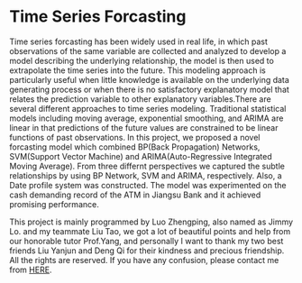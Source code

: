 Time Series Forcasting
======================
Time series forcasting has been widely used in real life, in which past observations of the same variable are collected and analyzed to develop a model describing the underlying relationship, the model is then used to extrapolate the time series into the future. This modeling approach is particularly useful when little knowledge is available on the underlying data generating process or when there is no satisfactory explanatory model that relates the prediction variable to other explanatory variables.There are several different approaches to time series modeling. Traditional statistical models including moving average, exponential smoothing, and ARIMA are linear in that predictions of the future values are constrained to be linear functions of past observations. In this project, we proposed a novel forcasting model which combined BP(Back Propagation) Networks, SVM(Support Vector Machine) and ARIMA(Auto-Regressive Integrated Moving Average). From three differnt perspectives we captured the subtle relationships by using BP Network, SVM and ARIMA, respectively. Also, a Date profile system was constructed. The model was experimented on the cash demanding record of the ATM in Jiangsu Bank and it achieved promising performance.

This project is mainly programmed by Luo Zhengping, also named as Jimmy Lo. and my teammate Liu Tao, we got a lot of beautiful points and help from our honorable tutor Prof.Yang, and personally I want to thank my two best friends Liu Yanjun and Deng Qi for their kindness and precious friendship. All the rights are reserved. If you have any confusion, please contact me from [HERE](https://github.com/Jimmy-Lo/gait_recognition/wiki/Contact-me).

